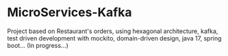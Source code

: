 # MicroServices-Kafka

Project based on Restaurant's orders, using hexagonal architecture, kafka, test driven development with mockito, domain-driven design, java 17, spring boot... (In progress...)
